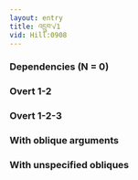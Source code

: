 ```yaml
---
layout: entry
title: འདྲུབ་√1
vid: Hill:0908
---
```

### Dependencies (N = 0)


### Overt 1-2


### Overt 1-2-3


### With oblique arguments


### With unspecified obliques
